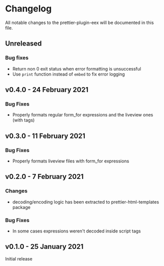 # Changelog

All notable changes to the prettier-plugin-eex will be documented in this file.

## Unreleased

### Bug fixes

- Return non 0 exit status when error formatting is unsuccessful
- Use `print` function instead of `embed` to fix error logging

## v0.4.0 - 24 February 2021

### Bug Fixes

- Properly formats regular form_for expressions and the liveview ones (with </form> tags)

## v0.3.0 - 11 February 2021

### Bug Fixes

- Properly formats liveview files with form_for expressions

## v0.2.0 - 7 February 2021

### Changes

- decoding/encoding logic has been extracted to prettier-html-templates package

### Bug Fixes

- In some cases expressions weren't decoded inside script tags

## v0.1.0 - 25 January 2021

Initial release
